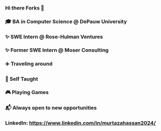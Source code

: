 ### Hi there Forks 👋
                
###      🎓 BA in Computer Science @ DePauw University
###      ✨ SWE Intern @ Rose-Hulman Ventures
###      ✨ Former SWE Intern @ Moser Consulting
###      ✈️ Traveling around 
###      🥐 Self Taught
###      🎮 Playing Games
###      📬 Always open to new opportunities
     
### LinkedIn: https://www.linkedin.com/in/murtazahassan2024/


    
